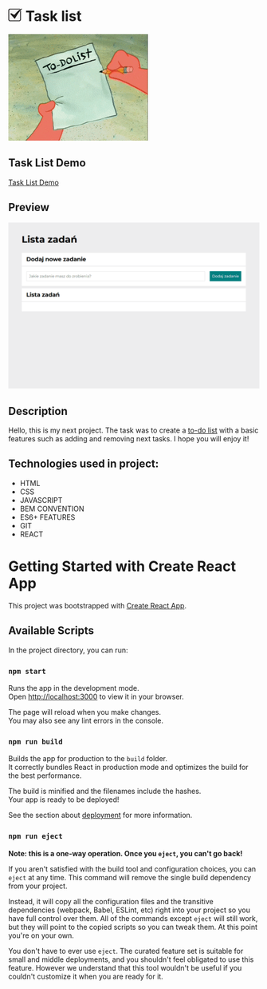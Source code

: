 # <img src="public/checkbox.png" height="25"/> Task list
![Task list](https://raw.githubusercontent.com/kozlowskiigor/task-list-react/main/images/CreamyVastLeech-max-1mb.gif)

## Task List Demo
[Task List Demo](https://kozlowskiigor.github.io/simple-to-do-list/simpleToDoList.html) 

## Preview
![My website](https://raw.githubusercontent.com/kozlowskiigor/simple-to-do-list/main/To-doAnimation2.gif)

## **Description**
Hello, this is my next project. The task was to create a [to-do list](https://kozlowskiigor.github.io/simple-to-do-list/simpleToDoList.html) with a basic features such as adding and removing next tasks. I hope you will enjoy it!

## **Technologies used in project:**
- HTML
- CSS
- JAVASCRIPT
- BEM CONVENTION
- ES6+ FEATURES
- GIT
- REACT

# Getting Started with Create React App

This project was bootstrapped with [Create React App](https://github.com/facebook/create-react-app).

## Available Scripts

In the project directory, you can run:

### `npm start`

Runs the app in the development mode.\
Open [http://localhost:3000](http://localhost:3000) to view it in your browser.

The page will reload when you make changes.\
You may also see any lint errors in the console.

### `npm run build`

Builds the app for production to the `build` folder.\
It correctly bundles React in production mode and optimizes the build for the best performance.

The build is minified and the filenames include the hashes.\
Your app is ready to be deployed!

See the section about [deployment](https://facebook.github.io/create-react-app/docs/deployment) for more information.

### `npm run eject`

**Note: this is a one-way operation. Once you `eject`, you can't go back!**

If you aren't satisfied with the build tool and configuration choices, you can `eject` at any time. This command will remove the single build dependency from your project.

Instead, it will copy all the configuration files and the transitive dependencies (webpack, Babel, ESLint, etc) right into your project so you have full control over them. All of the commands except `eject` will still work, but they will point to the copied scripts so you can tweak them. At this point you're on your own.

You don't have to ever use `eject`. The curated feature set is suitable for small and middle deployments, and you shouldn't feel obligated to use this feature. However we understand that this tool wouldn't be useful if you couldn't customize it when you are ready for it.